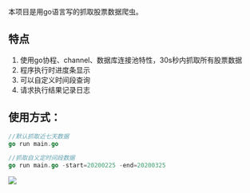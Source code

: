 <p>本项目是用go语言写的抓取股票数据爬虫。</p>

## 特点

1. 使用go协程、channel、数据库连接池特性，30s秒内抓取所有股票数据
2. 程序执行时进度条显示
3. 可以自定义时间段查询
4. 请求执行结果记录日志

## 使用方式：

```go
//默认抓取近七天数据
go run main.go

//抓取自义定时间段数据
go run main.go -start=20200225 -end=20200325
```

<img src="https://herozw.com/wp-content/uploads/2020/03/20200326161150_64608.png"  />
